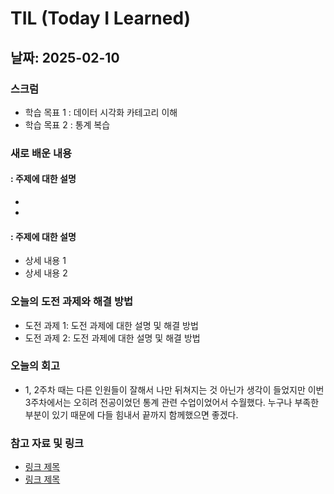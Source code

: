 # TIL (Today I Learned)

## 날짜: 2025-02-10

### 스크럼
- 학습 목표 1 : 데이터 시각화 카테고리 이해
- 학습 목표 2 : 통계 복습

### 새로 배운 내용
#### : 주제에 대한 설명
- 
- 

#### : 주제에 대한 설명
- 상세 내용 1
- 상세 내용 2

### 오늘의 도전 과제와 해결 방법
- 도전 과제 1: 도전 과제에 대한 설명 및 해결 방법
- 도전 과제 2: 도전 과제에 대한 설명 및 해결 방법

### 오늘의 회고
- 1, 2주차 때는 다른 인원들이 잘해서 나만 뒤쳐지는 것 아닌가 생각이 들었지만 이번 3주차에서는 오히려 전공이었던 통계 관련 수업이었어서 수월했다. 누구나 부족한 부분이 있기 때문에 다들 힘내서 끝까지 함께했으면 좋겠다.

### 참고 자료 및 링크
- [링크 제목](URL)
- [링크 제목](URL)
